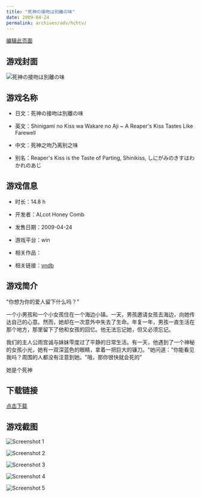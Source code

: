 ```yaml
---
title: "死神の接吻は別離の味"
date: 2009-04-24
permalink: archives/adv/hchtv/
---
```

[编辑此页面](https://github.com/ACG-3/ADV3-source/blob/main/source/_posts/%E6%AD%BB%E7%A5%9E%E3%81%AE%E6%8E%A5%E5%90%BB%E3%81%AF%E5%88%A5%E9%9B%A2%E3%81%AE%E5%91%B3.md)

## 游戏封面

![死神の接吻は別離の味](https://pan.timero.xyz/d/onedrive/img_lib_001/%E6%AD%BB%E7%A5%9E%E3%81%AE%E6%8E%A5%E5%90%BB%E3%81%AF%E5%88%A5%E9%9B%A2%E3%81%AE%E5%91%B3_cover.avif)


## 游戏名称

- 日文：死神の接吻は別離の味
- 英文：Shinigami no Kiss wa Wakare no Aji ~ A Reaper's Kiss Tastes Like Farewell
- 中文：死神之吻乃离别之味

- 别名：Reaper's Kiss is the Taste of Parting, Shinikiss, しにがみのきすはわかれのあじ


## 游戏信息

- 时长：14.8 h
- 开发者：ALcot Honey Comb
- 发售日期：2009-04-24
- 游戏平台：win
- 相关作品：

- 相关链接：[vndb](https://vndb.org/v1660)


## 游戏简介

"你想为你的爱人留下什么吗？"

一个小男孩和一个小女孩住在一个海边小镇。一天，男孩邀请女孩去海边，向她传达自己的心意。然而，她却在一次意外中失去了生命。年复一年，男孩一直生活在那个地方，那里留下了他和女孩的回忆。他无法忘记她，但又必须忘记。

我们的主人公雨宫诚与妹妹雫度过了平静的日常生活。有一天，他遇到了一个神秘的女孩小光，她有一双深蓝色的眼睛，拿着一把巨大的镰刀。"她问道："你能看见我吗？周围的人都没有注意到她。"哦，那你很快就会死的"

她是个死神




## 下载链接

[点击下载](https://pan.timero.xyz/onedrive/adv_lib_001/%E6%AD%BB%E7%A5%9E%E3%81%AE%E6%8E%A5%E5%90%BB%E3%81%AF%E5%88%A5%E9%9B%A2%E3%81%AE%E5%91%B3)


## 游戏截图


![Screenshot 1](https://pan.timero.xyz/d/onedrive/img_lib_001/%E6%AD%BB%E7%A5%9E%E3%81%AE%E6%8E%A5%E5%90%BB%E3%81%AF%E5%88%A5%E9%9B%A2%E3%81%AE%E5%91%B3_Screenshot_1.avif)

![Screenshot 2](https://pan.timero.xyz/d/onedrive/img_lib_001/%E6%AD%BB%E7%A5%9E%E3%81%AE%E6%8E%A5%E5%90%BB%E3%81%AF%E5%88%A5%E9%9B%A2%E3%81%AE%E5%91%B3_Screenshot_2.avif)

![Screenshot 3](https://pan.timero.xyz/d/onedrive/img_lib_001/%E6%AD%BB%E7%A5%9E%E3%81%AE%E6%8E%A5%E5%90%BB%E3%81%AF%E5%88%A5%E9%9B%A2%E3%81%AE%E5%91%B3_Screenshot_3.avif)

![Screenshot 4](https://pan.timero.xyz/d/onedrive/img_lib_001/%E6%AD%BB%E7%A5%9E%E3%81%AE%E6%8E%A5%E5%90%BB%E3%81%AF%E5%88%A5%E9%9B%A2%E3%81%AE%E5%91%B3_Screenshot_4.avif)

![Screenshot 5](https://pan.timero.xyz/d/onedrive/img_lib_001/%E6%AD%BB%E7%A5%9E%E3%81%AE%E6%8E%A5%E5%90%BB%E3%81%AF%E5%88%A5%E9%9B%A2%E3%81%AE%E5%91%B3_Screenshot_5.avif)

